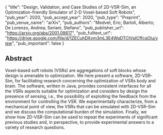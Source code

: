 {
  "title": "Design, Validation, and Case Studies of 2D-VSR-Sim, an Optimization-friendly Simulator of 2-D Voxel-based Soft Robots",
  "pub_year": 2020,
  "pub_accept_year": 2020,
  "pub_type": "Preprint",
  "pub_venue_name": "arXiv",
  "pub_authors": "Medvet, Eric; Bartoli, Alberto; De Lorenzo, Andrea; Seriani, Stefano",
  "pub_publisher_url": "https://arxiv.org/abs/2001.08617",
  "pub_fulltext_url": "https://drive.google.com/file/d/1ZECuhDXvm3mL3E4WqDTClVpICffcqOlu/view",
  "pub_important": false
}

## Abstract
Voxel-based soft robots (VSRs) are aggregations of soft blocks whose design is amenable to optimization. We here present a software, 2D-VSR-Sim, for facilitating research concerning the optimization of VSRs body and brain. The software, written in Java, provides consistent interfaces for all the VSRs aspects suitable for optimization and considers by design the presence of sensing, i.e., the possibility of exploiting the feedback from the environment for controlling the VSR. We experimentally characterize, from a mechanical point of view, the VSRs that can be simulated with 2D-VSR-Sim and we discuss the computational burden of the simulation. Finally, we show how 2D-VSR-Sim can be used to repeat the experiments of significant previous studies and, in perspective, to provide experimental answers to a variety of research questions.
